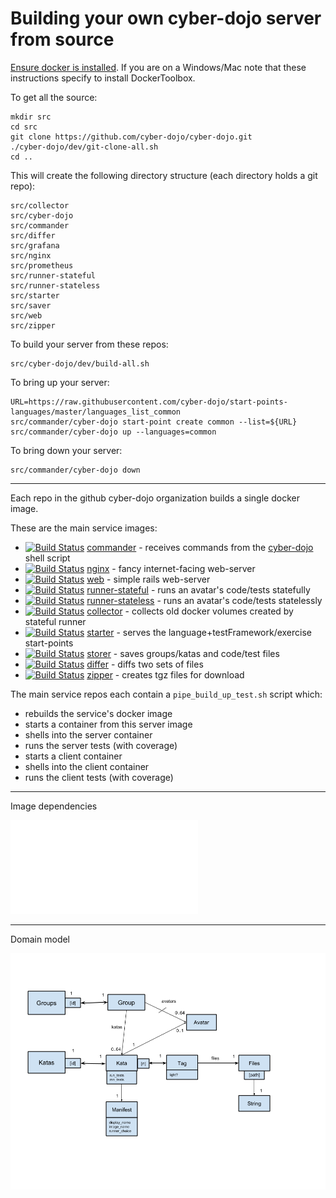 
# Building your own cyber-dojo server from source

[Ensure docker is installed](http://blog.cyber-dojo.org/2017/09/running-your-own-cyber-dojo-server.html).
If you are on a Windows/Mac note that these instructions specify to
install DockerToolbox.

To get all the source:

```
mkdir src
cd src
git clone https://github.com/cyber-dojo/cyber-dojo.git
./cyber-dojo/dev/git-clone-all.sh
cd ..
```

This will create the following directory structure (each directory holds a git repo):

```
src/collector
src/cyber-dojo
src/commander
src/differ
src/grafana
src/nginx
src/prometheus
src/runner-stateful
src/runner-stateless
src/starter
src/saver
src/web
src/zipper
```

To build your server from these repos:
```
src/cyber-dojo/dev/build-all.sh
```

To bring up your server:
```
URL=https://raw.githubusercontent.com/cyber-dojo/start-points-languages/master/languages_list_common
src/commander/cyber-dojo start-point create common --list=${URL}
src/commander/cyber-dojo up --languages=common
```

To bring down your server:
```
src/commander/cyber-dojo down
```

- - - -

Each repo in the github cyber-dojo organization builds a single docker image.

These are the main service images:
  * [![Build Status](https://travis-ci.org/cyber-dojo/commander.svg?branch=master)](https://travis-ci.org/cyber-dojo/commander) [commander](https://github.com/cyber-dojo/commander) - receives commands from the [cyber-dojo](https://github.com/cyber-dojo/commander/blob/master/cyber-dojo) shell script
  * [![Build Status](https://travis-ci.org/cyber-dojo/nginx.svg?branch=master)](https://travis-ci.org/cyber-dojo/nginx) [nginx](https://github.com/cyber-dojo/nginx) - fancy internet-facing web-server
  * [![Build Status](https://travis-ci.org/cyber-dojo/web.svg?branch=master)](https://travis-ci.org/cyber-dojo/web) [web](https://github.com/cyber-dojo/web) - simple rails web-server
  * [![Build Status](https://travis-ci.org/cyber-dojo/runner-stateful.svg?branch=master)](https://travis-ci.org/cyber-dojo/runner-stateful) [runner-stateful](https://github.com/cyber-dojo/runner-stateful) - runs an avatar's code/tests statefully
  * [![Build Status](https://travis-ci.org/cyber-dojo/runner-stateless.svg?branch=master)](https://travis-ci.org/cyber-dojo/runner-stateless) [runner-stateless](https://github.com/cyber-dojo/runner-stateless) - runs an avatar's code/tests statelessly
  * [![Build Status](https://travis-ci.org/cyber-dojo/collector.svg?branch=master)](https://travis-ci.org/cyber-dojo/collector) [collector](https://github.com/cyber-dojo/collector) - collects old docker volumes created by stateful runner
  * [![Build Status](https://travis-ci.org/cyber-dojo/starter.svg?branch=master)](https://travis-ci.org/cyber-dojo/starter) [starter](https://github.com/cyber-dojo/starter) - serves the language+testFramework/exercise start-points
  * [![Build Status](https://travis-ci.org/cyber-dojo/saver.svg?branch=master)](https://travis-ci.org/cyber-dojo/storer) [storer](https://github.com/cyber-dojo/saver) - saves groups/katas and code/test files
  * [![Build Status](https://travis-ci.org/cyber-dojo/differ.svg?branch=master)](https://travis-ci.org/cyber-dojo/differ) [differ](https://github.com/cyber-dojo/differ) - diffs two sets of files
  * [![Build Status](https://travis-ci.org/cyber-dojo/zipper.svg?branch=master)](https://travis-ci.org/cyber-dojo/zipper) [zipper](https://github.com/cyber-dojo/zipper) - creates tgz files for download


The main service repos each contain a `pipe_build_up_test.sh` script which:
- rebuilds the service's docker image
- starts a container from this server image
- shells into the server container
- runs the server tests (with coverage)
- starts a client container
- shells into the client container
- runs the client tests (with coverage)

- - - -

Image dependencies

![Image Dependency Graph](image_dependency_graph.pdf?raw=true "image dependency graph")

- - - -

Domain model

![Domain model](domain_model.png?raw=true "domain model")

